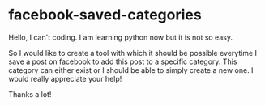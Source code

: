 # facebook-saved-categories
Hello, I can't coding. I am learning python now but it is not so easy. 

So I would like to create a tool with which it should be possible everytime I save a post on facebook to add this post to a specific category.
This category can either exist or I should be able to simply create a new one. 
I would really appreciate your help!

Thanks a lot!
